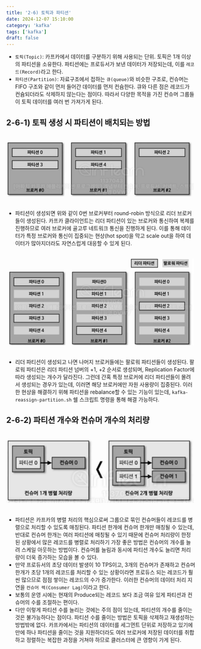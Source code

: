 ```yaml
---
title: '2-6) 토픽과 파티션'
date: 2024-12-07 15:10:00
category: 'kafka'
tags: ['kafka']
draft: false
---
```


- `토픽(Topic)`: 카프카에서 데이터를 구분하기 위해 사용되는 단위. 토픽은 1개 이상의 파티션을 소유한다. 파티션에는 프로듀서가 보낸 데이터가 저장되는데, 이를 `레코드(Record)`라고 한다. 
- `파티션(Partition)`: 자료구조에서 접하는 `큐(queue)`와 비슷한 구조로, 컨슈머는 FIFO 구조와 같이 먼저 들어간 데이터를 먼저 컨슘한다. 큐와 다른 점은 레코드가 컨슘되더라도 삭제하지 않는다는 점이다. 따라서 다양한 목적을 가진 컨슈머 그룹들이 토픽 데이터를 여러 번 가져가게 된다.


## 2-6-1) 토픽 생성 시 파티션이 배치되는 방법

</br>

<div align="left">
  <img src="./images/스크린샷 2024-12-07 오후 2.45.05.png" width="500px" />
</div>

</br>

- 파티션이 생성되면 위와 같이 0번 브로커부터 round-robin 방식으로 리더 브로커들이 생성된다. 카프카 클라이언트는 리더 파티션이 있는 브로커와 통신하여 복제를 진행하므로 여러 브로커에 골고루 네트워크 통신을 진행하게 된다. 이를 통해 데이터가 특정 브로커와 통신이 집중되는 현상(hot spot)을 막고 scale out을 하여 데이터가 많아지더라도 자연스럽게 대응할 수 있게 된다. 

</br>

<div align="left">
  <img src="./images/스크린샷 2024-12-07 오후 2.45.52.png" width="500px" />
</div>

</br>

- 리더 파티션이 생성되고 나면 나머지 브로커들에는 팔로워 파티션들이 생성된다. 팔로워 파티션은 리더 파티션 넘버의 +1, +2 순서로 생성되며, Replication Factor에 따라 생성되는 개수가 달라진다. 그런데 간혹 특정 브로커에 리더 파티션들이 몰려서 생성되는 경우가 있는데, 이러면 해당 브로커에만 자원 사용량이 집중된다. 이러한 현상을 해결하기 위해 파티션을 rebalance할 수 있는 기능이 있는데, `kafka-reassign-partition.sh` 쉘 스크립트 명령을 통해 해결 가능하다.

## 2-6-2) 파티션 개수와 컨슈머 개수의 처리량

</br>

<div align="left">
  <img src="./images/스크린샷 2024-12-07 오후 2.46.16.png" width="500px" />
</div>

</br>

- 파티션은 카프카의 병렬 처리의 핵심으로써 그룹으로 묶인 컨슈머들이 레코드를 병렬으로 처리할 수 있도록 매칭된다. 파티션 한개에 컨슈머 한개만 매칭될 수 있는데, 반대로 컨슈머 한개는 여러 파티션에 매칭될 수 있기 때문에 컨슈머 처리량이 한정된 상황에서 많은 레코드를 병렬로 처리하기 가장 좋은 방법은 컨슈머의 개수를 늘려 스케일 아웃하는 방법이다. 컨슈머를 늘림과 동시에 파티션 개수도 늘리면 처리량이 더욱 증가하는 모습을 볼 수 있다.
- 만약 프로듀서의 초당 데이터 발생이 10 TPS이고, 3개의 컨슈머가 존재하고 컨슈머 한개가 초당 1개의 레코드를 처리할 수 있는 상황이라면 프로듀스 되는 레코드가 훨씬 많으므로 점점 쌓이는 레코드의 수가 증가한다. 이러한 컨슈머의 데이터 처리 지연을 `컨슈머 렉(Consumer Lag)`이라고 한다.
- 보통의 운영 시에는 현재의 Produce되는 레코드 보다 조금 여유 있게 파티션과 컨슈머의 수를 조절하는 편이다.
- 다만 이렇게 파티션 수를 늘리는 것에는 주의 점이 있는데, 파티션의 개수를 줄이는 것은 불가능하다는 점이다. 파티션 수를 줄이는 방법은 토픽을 삭제하고 재생성하는 방법밖에 없다. 카프카에서는 파티션의 데이터를 세그먼트 단위로 저장하고 있기에 만에 하나 파티션을 줄이는 것을 지원하더라도 여러 브로커에 저장된 데이터를 취합하고 정렬하는 복잡한 과정을 거쳐야 하므로 클러스터에 큰 영향이 가게 된다.